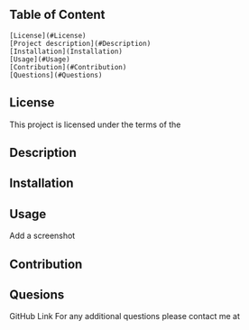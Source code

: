 

   ## Table of Content 
    [License](#License)
    [Project description](#Description)
    [Installation](Installation)
    [Usage](#Usage)
    [Contribution](#Contribution)
    [Questions](#Questions)
 
   ## License
 
   This project is licensed under the terms of the 
 
   ## Description
  
   
  
   ## Installation
  
   
  
   ## Usage
  
   
 
   Add a screenshot
  
   ## Contribution
 
   
 
   ## Quesions
 
   GitHub Link 
   For any additional questions please contact me at 